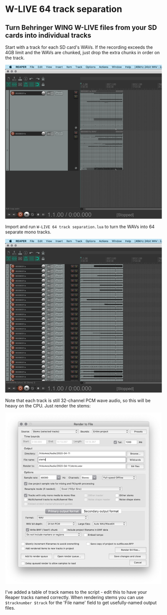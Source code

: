 # W-LIVE 64 track separation

## Turn Behringer WING W-LIVE files from your SD cards into individual tracks

Start with a track for each SD card's WAVs. If the recording exceeds the 4GB limit and the WAVs are chunked, just drop the extra chunks in order on the track.

![original WAVs](./W-LIVE-64-track-separation-before.png)

Import and run `W-LIVE 64 track separation.lua` to turn the WAVs into 64 separate mono tracks.

![64 mono tracks](./W-LIVE-64-track-separation-after.png)

Note that each track is still 32-channel PCM wave audio, so this will be heavy on the CPU. Just render the stems:

![render stems](./W-LIVE-64-track-separation-stem-render.png)

I've added a table of track names to the script - edit this to have your Reaper tracks named correctly. When rendering stems you can use `$tracknumber $track` for the 'File name' field to get usefully-named output files. 
